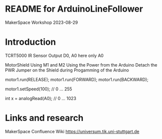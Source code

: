 # README for ArduinoLineFollower

MakerSpace Workshop 2023-08-29

# Introduction

TCRT5000 IR Sensor
Output D0, A0 here only A0

MotorShield Using M1 and M2
Using the Power from the Arduino
Detach the PWR Jumper on the Shield during Progamming of the Arduino

motor1.run(RELEASE);
motor1.run(FORWARD);
motor1.run(BACKWARD);

motor1.setSpeed(100); // 0 ... 255

int x = analogRead(A0);  // 0 ... 1023


# Links and research

MakerSpace Confluence Wiki
https://universum.tik.uni-stuttgart.de
